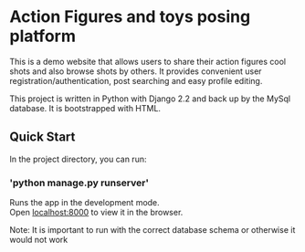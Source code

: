# Action Figures and toys posing platform

This is a demo website that allows users to share their action figures cool shots and also browse shots by others. It 
provides convenient user registration/authentication, post searching and easy profile editing. 

This project is written in Python with Django 2.2 and back up by the MySql database. It is bootstrapped with HTML.

## Quick Start

In the project directory, you can run:

### 'python manage.py runserver'

Runs the app in the development mode.<br>
Open [localhost:8000](localhost:8000) to view it in the browser.

Note: It is important to run with the correct database schema or otherwise it would not work
